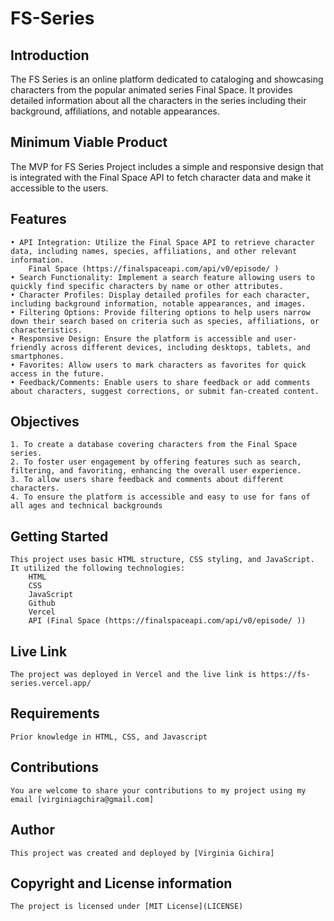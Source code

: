 # FS-Series

## Introduction

The FS Series is an online platform dedicated to cataloging and showcasing characters from the popular animated series Final Space. It provides detailed information about all the characters in the series including their background, affiliations, and notable appearances.

## Minimum Viable Product

The MVP for FS Series Project includes a simple and responsive design that is integrated with the Final Space API to fetch character data and make it accessible to the users.

## Features

    • API Integration: Utilize the Final Space API to retrieve character data, including names, species, affiliations, and other relevant information.
        Final Space (https://finalspaceapi.com/api/v0/episode/ )
    • Search Functionality: Implement a search feature allowing users to quickly find specific characters by name or other attributes.
    • Character Profiles: Display detailed profiles for each character, including background information, notable appearances, and images.
    • Filtering Options: Provide filtering options to help users narrow down their search based on criteria such as species, affiliations, or characteristics.
    • Responsive Design: Ensure the platform is accessible and user-friendly across different devices, including desktops, tablets, and smartphones.
    • Favorites: Allow users to mark characters as favorites for quick access in the future.
    • Feedback/Comments: Enable users to share feedback or add comments about characters, suggest corrections, or submit fan-created content.

## Objectives

    1. To create a database covering characters from the Final Space series.
    2. To foster user engagement by offering features such as search, filtering, and favoriting, enhancing the overall user experience.
    3. To allow users share feedback and comments about different characters.
    4. To ensure the platform is accessible and easy to use for fans of all ages and technical backgrounds

## Getting Started

    This project uses basic HTML structure, CSS styling, and JavaScript. It utilized the following technologies:
        HTML
        CSS
        JavaScript
        Github
        Vercel
        API (Final Space (https://finalspaceapi.com/api/v0/episode/ ))

## Live Link

    The project was deployed in Vercel and the live link is https://fs-series.vercel.app/

## Requirements

    Prior knowledge in HTML, CSS, and Javascript

## Contributions

    You are welcome to share your contributions to my project using my email [virginiagchira@gmail.com]

## Author

    This project was created and deployed by [Virginia Gichira]

## Copyright and License information

    The project is licensed under [MIT License](LICENSE)
